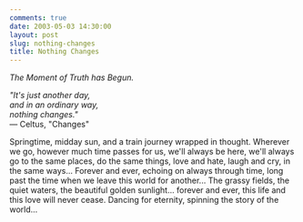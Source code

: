 ```yaml
---
comments: true
date: 2003-05-03 14:30:00
layout: post
slug: nothing-changes
title: Nothing Changes
---
```


*The Moment of Truth has Begun.*

*"It's just another day,<br/>
and in an ordinary way,<br/>
nothing changes."*<br/>
&mdash; Celtus, "Changes"

Springtime, midday sun, and a train journey wrapped in thought. Wherever we go, however much time passes for us, we'll always be here, we'll always go to the same places, do the same things, love and hate, laugh and cry, in the same ways... Forever and ever, echoing on always through time, long past the time when we leave this world for another... The grassy fields, the quiet waters, the beautiful golden sunlight... forever and ever, this life and this love will never cease. Dancing for eternity, spinning the story of the world...
